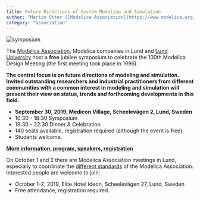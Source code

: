 ```yaml
---
title: Future Directions of System Modeling and Simulation
author: "Martin Otter ([Modelica Association](https://www.modelica.org/) and [DLR-SR](https://www.dlr.de/sr/en/desktopdefault.aspx/tabid-11579/))"
category: "association"
---
```


![symposium](symposium.png)

The [Modelica Association](https://www.modelica.org/), Modelica companies in Lund and
[Lund University](https://lunduniversity.lu.se/) host a **free** jubilee symposium
to celebrate the 100th Modelica Design Meeting (the first meeting took place in 1996).

**The central focus is on future directions of modeling and simulation. Invited outstanding researchers
and industrial practitioners from different communities with a common interest in modeling and simulation
will present their view on status, trends and forthcoming developments in this field.**

- **September 30, 2019, Medicon Village, Scheelevägen 2, Lund, Sweden**
- 10:30 - 18:30 Symposium
- 19:30 - 22:30 Dinner & Celebration
- 140 seats available, registration required (although the event is free).
- Students welcome.

**[More information, program, speakers, registration](https://modelica.github.io/Symposium2019/)**

On October 1 and 2 there are Modelica Association meetings in Lund,
especially to coordinate the [different standards](https://www.modelica.org/) of the Modelica Association.
Interested people are welcome to join:

- October 1-2, 2019, Elite Hotel Ideon, Scheelevägen 27, Lund, Sweden
- Free attendance, registration required.
